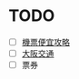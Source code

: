 
# TODO

- [ ] [機票便宜攻略](https://mimihan.tw/tokyo-air-tickets/)
- [ ] [大阪交通](https://mimihan.tw/kix-traffic/)
- [ ] 票券